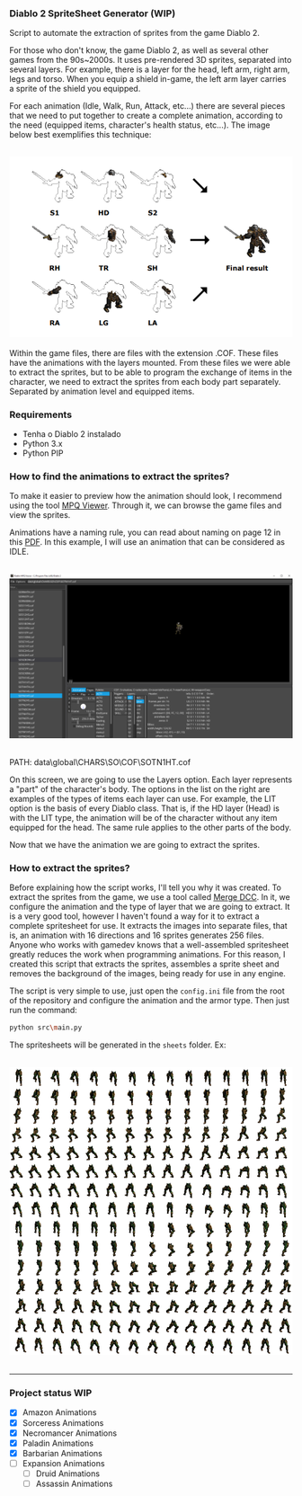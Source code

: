 ### Diablo 2 SpriteSheet Generator (WIP)

Script to automate the extraction of sprites from the game Diablo 2.

For those who don't know, the game Diablo 2, as well as several other games from the 90s~2000s. It uses pre-rendered 3D sprites, separated into several layers. For example, there is a layer for the head, left arm, right arm, legs and torso. When you equip a shield in-game, the left arm layer carries a sprite of the shield you equipped.

For each animation (Idle, Walk, Run, Attack, etc...) there are several pieces that we need to put together to create a complete animation, according to the need (equipped items, character's health status, etc...). The image below best exemplifies this technique:
<br>
<br>
<center><img src="./doc/1.PNG"/></center>
<br>
Within the game files, there are files with the extension .COF. These files have the animations with the layers mounted. From these files we were able to extract the sprites, but to be able to program the exchange of items in the character, we need to extract the sprites from each body part separately. Separated by animation level and equipped items.

### Requirements
 - Tenha o Diablo 2 instalado
 - Python 3.x
 - Python PIP

### How to find the animations to extract the sprites?

To make it easier to preview how the animation should look, I recommend using the tool [MPQ Viewer](https://github.com/collinsmith/riiablo#mpq-viewer). Through it, we can browse the game files and view the sprites.

Animations have a naming rule, you can read about naming on page 12 in this [PDF](https://github.com/collinsmith/riiablo#mpq-viewer). In this example, I will use an animation that can be considered as IDLE.
<br>
<br>
<center><img src="./doc/2.PNG"/></center>
<br>

PATH: data\global\CHARS\SO\COF\SOTN1HT.cof

On this screen, we are going to use the Layers option. Each layer represents a "part" of the character's body. The options in the list on the right are examples of the types of items each layer can use. For example, the LIT option is the basis of every Diablo class. That is, if the HD layer (Head) is with the LIT type, the animation will be of the character without any item equipped for the head. The same rule applies to the other parts of the body.

Now that we have the animation we are going to extract the sprites.

### How to extract the sprites?

Before explaining how the script works, I'll tell you why it was created. To extract the sprites from the game, we use a tool called [Merge DCC](https://d2mods.info/forum/viewtopic.php?t=64449). In it, we configure the animation and the type of layer that we are going to extract. It is a very good tool, however I haven't found a way for it to extract a complete spritesheet for use. It extracts the images into separate files, that is, an animation with 16 directions and 16 sprites generates 256 files. Anyone who works with gamedev knows that a well-assembled spritesheet greatly reduces the work when programming animations. For this reason, I created this script that extracts the sprites, assembles a sprite sheet and removes the background of the images, being ready for use in any engine.

The script is very simple to use, just open the `config.ini` file from the root of the repository and configure the animation and the armor type. Then just run the command:
```bash
python src\main.py
```

The spritesheets will be generated in the `sheets` folder. Ex:
<br>
<br>
<center><img src="./sheets/LG.png"/></center>
<br>

---
### Project status WIP

- [x] Amazon Animations
- [x] Sorceress Animations
- [x] Necromancer Animations
- [x] Paladin Animations
- [x] Barbarian Animations
- [ ] Expansion Animations
    - [ ] Druid Animations
    - [ ] Assassin Animations